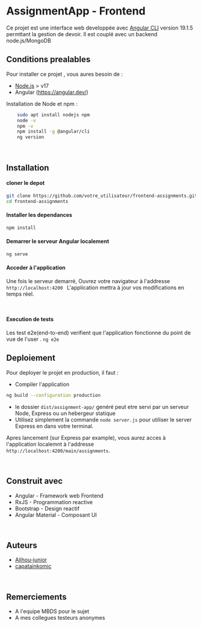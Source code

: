 # AssignmentApp - Frontend

Ce projet est une interface web developpée avec [Angular CLI](https://github.com/angular/angular-cli) version 19.1.5 permttant la gestion de devoir. Il est couplé avec un backend node.js/MongoDB

## Conditions prealables
Pour installer ce projet , vous aures besoin de : 
- [Node.js](https://nodejs.org/en/) > v17
- Angular (https://angular.dev/)


Installation de Node et npm : 
```bash
    sudo apt install nodejs npm
    node -v 
    npm -v 
    npm install -g @angular/cli
    ng version
```


<br>

## Installation 
#### cloner le depot 
```bash 
git clone https://github.com/votre_utilisateur/frontend-assignments.git
cd frontend-assignments
```

#### Installer les dependances
```bash 
npm install
```

#### Demarrer le serveur Angular localement
```bash 
ng serve
```
#### Acceder à l'application
Une fois le serveur demarré, Ouvrez votre navigateur à l'addresse ```http://localhost:4200 ``` L'application mettra à jour vos modifications en temps réel.

<br>

#### Execution de tests
Les test e2e(end-to-end) verifient que l'application fonctionne du point de vue de l'user .
```ng e2e```


## Deploiement 
Pour deployer le projet en production, il faut :
- Compiler l'application 
```bash 
ng build --configuration production 
```
- le dossier ```dist/assignment-app/``` genéré peut etre servi par un serveur Node, Express ou un hebergeur statique
- Utilisez simplement la commande ```node server.js``` pour utiliser le server Express en dans votre terminal.


Apres lancement (sur Express par example), vous aurez acces à l'application localemnt à l'addresse ```http://localhost:4200/main/assignments```.

<br>

## Construit avec
- Angular - Framework web Frontend
- RxJS - Programmation reactive
- Bootstrap - Design reactif 
- Angular Material - Composant UI

<br>

## Auteurs 
- [Alihou-junior](https://github.com/Alihou-junior)
- [capatainkomic](https://github.com/capatainkomic)

<br>

## Remerciements
- A l'equipe MBDS pour le sujet
- A mes collegues testeurs anonymes
